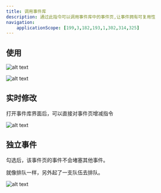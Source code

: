 ```yaml
---
title: 调用事件库
description: 通过此指令可以调用事件库中的事件页,让事件拥有可复用性
navigation:
    applicationScope: [199,3,182,193,1,302,314,325]
---
```


## 使用

![alt text](https://cdn.gcw.wiki.wiki/gcw/image/zh_hans/commands/event/commonevent/image.png)

![alt text](https://cdn.gcw.wiki.wiki/gcw/image/zh_hans/commands/event/commonevent/image-1.png)

## 实时修改

打开事件库界面后，可以直接对事件页增减指令

![alt text](https://cdn.gcw.wiki.wiki/gcw/image/zh_hans/commands/event/commonevent/1.gif)

## 独立事件

勾选后，该事件页的事件不会堵塞其他事件。

就像排队一样，另外起了一支队伍去排队。

![alt text](https://cdn.gcw.wiki.wiki/gcw/image/zh_hans/commands/event/commonevent/image-3.png)
